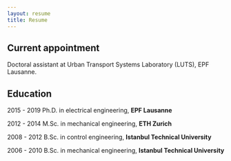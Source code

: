 ```yaml
---
layout: resume
title: Resume
---
```


## Current appointment

Doctoral assistant at Urban Transport Systems Laboratory (LUTS), EPF Lausanne.

## Education

2015 - 2019 Ph.D. in electrical engineering, __EPF Lausanne__

2012 - 2014 M.Sc. in mechanical engineering, __ETH Zurich__

2008 - 2012 B.Sc. in control engineering, __Istanbul Technical University__

2006 - 2010 B.Sc. in mechanical engineering, __Istanbul Technical University__

